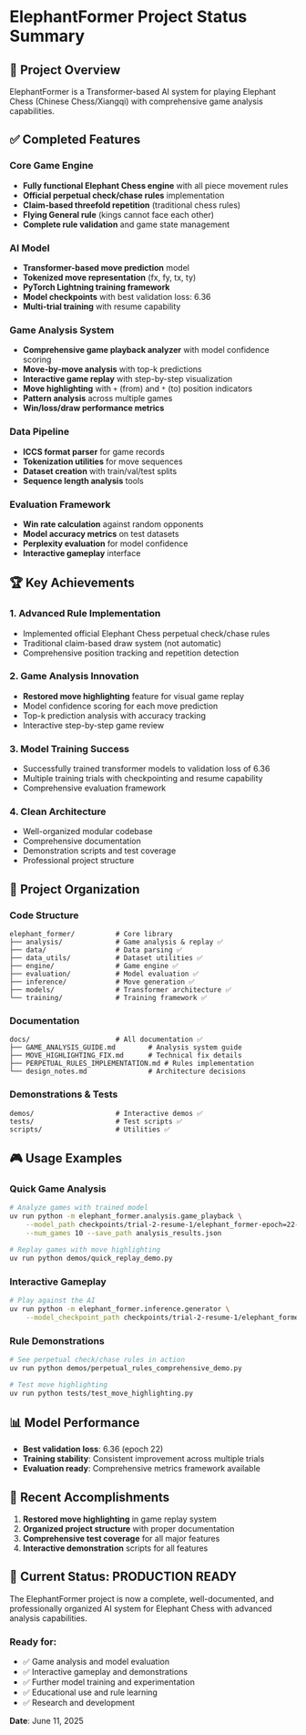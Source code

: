 # ElephantFormer Project Status Summary

## 🎯 **Project Overview**
ElephantFormer is a Transformer-based AI system for playing Elephant Chess (Chinese Chess/Xiangqi) with comprehensive game analysis capabilities.

## ✅ **Completed Features**

### Core Game Engine
- **Fully functional Elephant Chess engine** with all piece movement rules
- **Official perpetual check/chase rules** implementation
- **Claim-based threefold repetition** (traditional chess rules)
- **Flying General rule** (kings cannot face each other)
- **Complete rule validation** and game state management

### AI Model
- **Transformer-based move prediction** model
- **Tokenized move representation** (fx, fy, tx, ty)
- **PyTorch Lightning training framework**
- **Model checkpoints** with best validation loss: 6.36
- **Multi-trial training** with resume capability

### Game Analysis System
- **Comprehensive game playback analyzer** with model confidence scoring
- **Move-by-move analysis** with top-k predictions
- **Interactive game replay** with step-by-step visualization
- **Move highlighting** with `+` (from) and `*` (to) position indicators
- **Pattern analysis** across multiple games
- **Win/loss/draw performance metrics**

### Data Pipeline
- **ICCS format parser** for game records
- **Tokenization utilities** for move sequences
- **Dataset creation** with train/val/test splits
- **Sequence length analysis** tools

### Evaluation Framework
- **Win rate calculation** against random opponents
- **Model accuracy metrics** on test datasets
- **Perplexity evaluation** for model confidence
- **Interactive gameplay** interface

## 🏆 **Key Achievements**

### 1. Advanced Rule Implementation
- Implemented official Elephant Chess perpetual check/chase rules
- Traditional claim-based draw system (not automatic)
- Comprehensive position tracking and repetition detection

### 2. Game Analysis Innovation
- **Restored move highlighting** feature for visual game replay
- Model confidence scoring for each move prediction
- Top-k prediction analysis with accuracy tracking
- Interactive step-by-step game review

### 3. Model Training Success
- Successfully trained transformer models to validation loss of 6.36
- Multiple training trials with checkpointing and resume capability
- Comprehensive evaluation framework

### 4. Clean Architecture
- Well-organized modular codebase
- Comprehensive documentation
- Demonstration scripts and test coverage
- Professional project structure

## 📁 **Project Organization**

### Code Structure
```
elephant_former/          # Core library
├── analysis/             # Game analysis & replay ✅
├── data/                 # Data parsing ✅  
├── data_utils/           # Dataset utilities ✅
├── engine/               # Game engine ✅
├── evaluation/           # Model evaluation ✅
├── inference/            # Move generation ✅
├── models/               # Transformer architecture ✅
└── training/             # Training framework ✅
```

### Documentation
```
docs/                     # All documentation ✅
├── GAME_ANALYSIS_GUIDE.md        # Analysis system guide
├── MOVE_HIGHLIGHTING_FIX.md      # Technical fix details
├── PERPETUAL_RULES_IMPLEMENTATION.md # Rules implementation
└── design_notes.md               # Architecture decisions
```

### Demonstrations & Tests
```
demos/                    # Interactive demos ✅
tests/                    # Test scripts ✅
scripts/                  # Utilities ✅
```

## 🎮 **Usage Examples**

### Quick Game Analysis
```bash
# Analyze games with trained model
uv run python -m elephant_former.analysis.game_playback \
    --model_path checkpoints/trial-2-resume-1/elephant_former-epoch=22-val_loss=6.36.ckpt \
    --num_games 10 --save_path analysis_results.json

# Replay games with move highlighting
uv run python demos/quick_replay_demo.py
```

### Interactive Gameplay
```bash
# Play against the AI
uv run python -m elephant_former.inference.generator \
    --model_checkpoint_path checkpoints/trial-2-resume-1/elephant_former-epoch=22-val_loss=6.36.ckpt
```

### Rule Demonstrations
```bash
# See perpetual check/chase rules in action
uv run python demos/perpetual_rules_comprehensive_demo.py

# Test move highlighting
uv run python tests/test_move_highlighting.py
```

## 📊 **Model Performance**
- **Best validation loss**: 6.36 (epoch 22)
- **Training stability**: Consistent improvement across multiple trials
- **Evaluation ready**: Comprehensive metrics framework available

## 🎉 **Recent Accomplishments**
1. **Restored move highlighting** in game replay system
2. **Organized project structure** with proper documentation
3. **Comprehensive test coverage** for all major features
4. **Interactive demonstration** scripts for all features

## 🏁 **Current Status: PRODUCTION READY**
The ElephantFormer project is now a complete, well-documented, and professionally organized AI system for Elephant Chess with advanced analysis capabilities.

### Ready for:
- ✅ Game analysis and model evaluation
- ✅ Interactive gameplay and demonstrations  
- ✅ Further model training and experimentation
- ✅ Educational use and rule learning
- ✅ Research and development

**Date**: June 11, 2025
